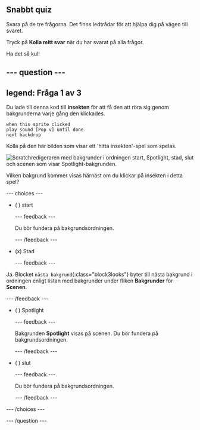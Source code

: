 ## Snabbt quiz

Svara på de tre frågorna. Det finns ledtrådar för att hjälpa dig på vägen till svaret.

Tryck på **Kolla mitt svar** när du har svarat på alla frågor.

Ha det så kul!

--- question ---
---
legend: Fråga 1 av 3
---

Du lade till denna kod till **insekten** för att få den att röra sig genom bakgrunderna varje gång den klickades.

```blocks3
when this sprite clicked
play sound [Pop v] until done
next backdrop
```

Kolla på den här bilden som visar ett 'hitta insekten'-spel som spelas.

![Scratchredigeraren med bakgrunder i ordningen start, Spotlight, stad, slut och scenen som visar Spotlight-bakgrunden.](images/quiz1-backdrops.png)

Vilken bakgrund kommer visas härnäst om du klickar på insekten i detta spel?

--- choices ---

- ( ) start

  --- feedback ---

  Du bör fundera på bakgrundsordningen.

  --- /feedback ---

- (x) Stad

  --- feedback ---

Ja. Blocket `nästa bakgrund`{:class="block3looks"} byter till nästa bakgrund i ordningen enligt listan med bakgrunder under fliken **Bakgrunder** för **Scenen**.

--- /feedback ---

- ( ) Spotlight

  --- feedback ---

  Bakgrunden **Spotlight** visas på scenen. Du bör fundera på bakgrundsordningen.

  --- /feedback ---

- ( ) slut

  --- feedback ---

  Du bör fundera på bakgrundsordningen.

  --- /feedback ---

--- /choices ---

--- /question ---
